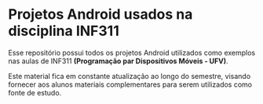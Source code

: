 # Projetos Android usados na disciplina INF311
Esse repositório possui todos os projetos Android utilizados como exemplos nas aulas de INF311 **(Programação par Dispositivos Móveis - UFV)**.

Este material fica em constante atualização ao longo do semestre, visando fornecer aos alunos materiais complementares para serem utilizados como fonte de estudo.
